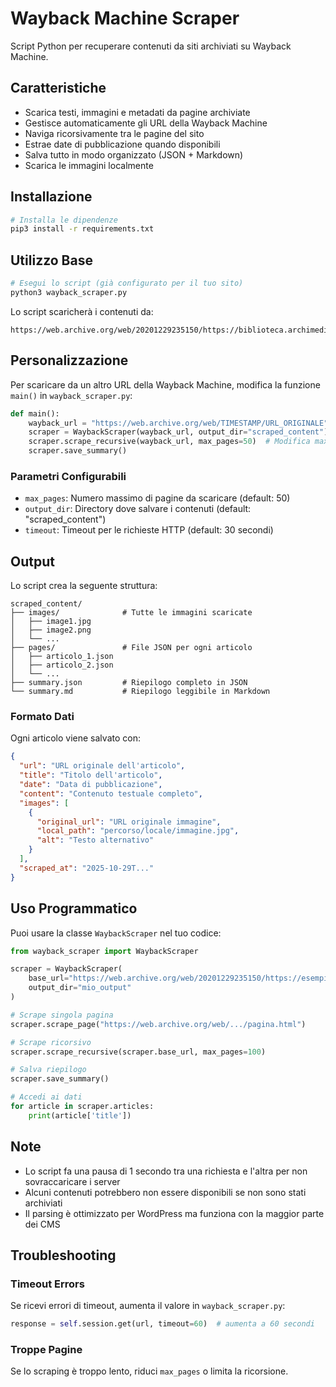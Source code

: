 # Wayback Machine Scraper

Script Python per recuperare contenuti da siti archiviati su Wayback Machine.

## Caratteristiche

- Scarica testi, immagini e metadati da pagine archiviate
- Gestisce automaticamente gli URL della Wayback Machine
- Naviga ricorsivamente tra le pagine del sito
- Estrae date di pubblicazione quando disponibili
- Salva tutto in modo organizzato (JSON + Markdown)
- Scarica le immagini localmente

## Installazione

```bash
# Installa le dipendenze
pip3 install -r requirements.txt
```

## Utilizzo Base

```bash
# Esegui lo script (già configurato per il tuo sito)
python3 wayback_scraper.py
```

Lo script scaricherà i contenuti da:
```
https://web.archive.org/web/20201229235150/https://biblioteca.archimedica.eu/old
```

## Personalizzazione

Per scaricare da un altro URL della Wayback Machine, modifica la funzione `main()` in `wayback_scraper.py`:

```python
def main():
    wayback_url = "https://web.archive.org/web/TIMESTAMP/URL_ORIGINALE"
    scraper = WaybackScraper(wayback_url, output_dir="scraped_content")
    scraper.scrape_recursive(wayback_url, max_pages=50)  # Modifica max_pages se necessario
    scraper.save_summary()
```

### Parametri Configurabili

- `max_pages`: Numero massimo di pagine da scaricare (default: 50)
- `output_dir`: Directory dove salvare i contenuti (default: "scraped_content")
- `timeout`: Timeout per le richieste HTTP (default: 30 secondi)

## Output

Lo script crea la seguente struttura:

```
scraped_content/
├── images/              # Tutte le immagini scaricate
│   ├── image1.jpg
│   ├── image2.png
│   └── ...
├── pages/               # File JSON per ogni articolo
│   ├── articolo_1.json
│   ├── articolo_2.json
│   └── ...
├── summary.json         # Riepilogo completo in JSON
└── summary.md           # Riepilogo leggibile in Markdown
```

### Formato Dati

Ogni articolo viene salvato con:

```json
{
  "url": "URL originale dell'articolo",
  "title": "Titolo dell'articolo",
  "date": "Data di pubblicazione",
  "content": "Contenuto testuale completo",
  "images": [
    {
      "original_url": "URL originale immagine",
      "local_path": "percorso/locale/immagine.jpg",
      "alt": "Testo alternativo"
    }
  ],
  "scraped_at": "2025-10-29T..."
}
```

## Uso Programmatico

Puoi usare la classe `WaybackScraper` nel tuo codice:

```python
from wayback_scraper import WaybackScraper

scraper = WaybackScraper(
    base_url="https://web.archive.org/web/20201229235150/https://esempio.com",
    output_dir="mio_output"
)

# Scrape singola pagina
scraper.scrape_page("https://web.archive.org/web/.../pagina.html")

# Scrape ricorsivo
scraper.scrape_recursive(scraper.base_url, max_pages=100)

# Salva riepilogo
scraper.save_summary()

# Accedi ai dati
for article in scraper.articles:
    print(article['title'])
```

## Note

- Lo script fa una pausa di 1 secondo tra una richiesta e l'altra per non sovraccaricare i server
- Alcuni contenuti potrebbero non essere disponibili se non sono stati archiviati
- Il parsing è ottimizzato per WordPress ma funziona con la maggior parte dei CMS

## Troubleshooting

### Timeout Errors
Se ricevi errori di timeout, aumenta il valore in `wayback_scraper.py`:
```python
response = self.session.get(url, timeout=60)  # aumenta a 60 secondi
```

### Troppe Pagine
Se lo scraping è troppo lento, riduci `max_pages` o limita la ricorsione.
